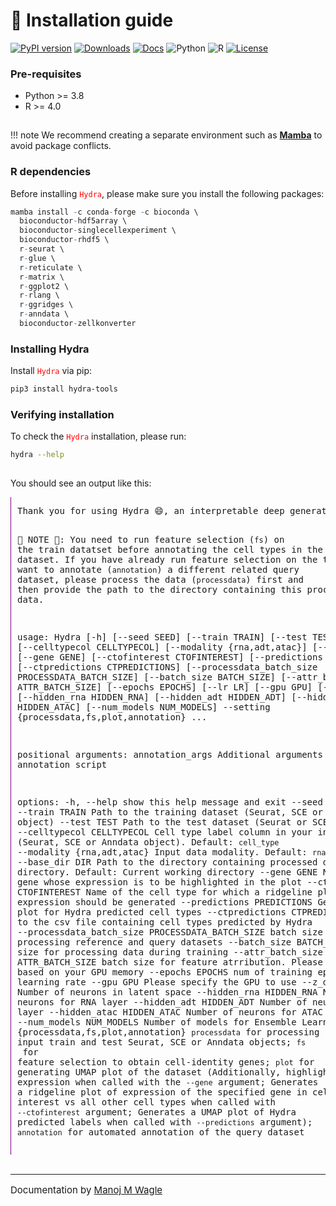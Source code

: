 # 🚀 Installation guide

[![PyPI version](https://img.shields.io/pypi/v/Hydra-tools?color=orange)](https://pypi.org/project/Hydra-tools/)
[![Downloads](https://img.shields.io/pypi/dm/Hydra-tools?color=blue)](https://pypi.org/project/Hydra-tools/)
[![Docs](https://img.shields.io/badge/docs-passing-brightgreen)](https://sydneybiox.github.io/Hydra/)
![Python](https://img.shields.io/badge/python-%3E%3D3.8-blue)
![R](https://img.shields.io/badge/R-%3E%3D4.0-blueviolet)
[![License](https://img.shields.io/badge/license-MIT-green)](https://github.com/SydneyBioX/Hydra?tab=MIT-1-ov-file#readme)


### **Pre-requisites**

- Python >= 3.8
- R >= 4.0

<span style="display: block; height: 1px;"></span>

!!! note
    We recommend creating a separate environment such as **[Mamba](https://mamba.readthedocs.io/en/latest/installation/mamba-installation.html#)** to avoid package conflicts.

### **R dependencies**

Before installing <code><span style="color: red;">Hydra</span></code>, please make sure you install the following packages:

```r
mamba install -c conda-forge -c bioconda \
  bioconductor-hdf5array \
  bioconductor-singlecellexperiment \
  bioconductor-rhdf5 \
  r-seurat \
  r-glue \
  r-reticulate \
  r-matrix \
  r-ggplot2 \
  r-rlang \
  r-ggridges \
  r-anndata \
  bioconductor-zellkonverter
```



### **Installing Hydra**

Install <code><span style="color: red;">Hydra</span></code> via pip:

```bash
pip3 install hydra-tools
```

### **Verifying installation**

To check the <code><span style="color: red;">Hydra</span></code> installation, please run:

```bash
hydra --help
```
<span style="display: block; height: 1px;"></span>

You should see an output like this:
<div style="border-left: 1px solid purple; padding-left: 10px; overflow: auto; font-size: 14px;">
<pre>
Thank you for using Hydra 😄, an interpretable deep generative tool for single-cell omics. Please refer to the full documentation available at [xxx] for detailed usage instructions. If you encounter any issues running the tool - Please open an issue on Github, and we will get back to you as soon as possible!!


📍 NOTE 📍: You need to run feature selection (`fs`) on the train datatset before annotating the cell types in the query dataset. If you have already run feature selection on the train & want to annotate (`annotation`) a different related query dataset, please process the data (`processdata`) first and then provide the path to the directory containing this processed data.

usage: Hydra [-h] [--seed SEED] [--train TRAIN] [--test TEST] [--celltypecol CELLTYPECOL] [--modality {rna,adt,atac}] [--base_dir DIR] [--gene GENE] [--ctofinterest CTOFINTEREST]
             [--predictions PREDICTIONS] [--ctpredictions CTPREDICTIONS] [--processdata_batch_size PROCESSDATA_BATCH_SIZE] [--batch_size BATCH_SIZE] [--attr_batch_size ATTR_BATCH_SIZE]
             [--epochs EPOCHS] [--lr LR] [--gpu GPU] [--z_dim Z_DIM] [--hidden_rna HIDDEN_RNA] [--hidden_adt HIDDEN_ADT] [--hidden_atac HIDDEN_ATAC] [--num_models NUM_MODELS] --setting
             {processdata,fs,plot,annotation}
             ...

positional arguments:
  annotation_args       Additional arguments for annotation script

options:
  -h, --help                  show this help message and exit
  --seed SEED                 seed
  --train TRAIN               Path to the training dataset (Seurat, SCE or Anndata object)
  --test TEST                 Path to the test dataset (Seurat or SCE object)
  --celltypecol CELLTYPECOL
                              Cell type label column in your input dataset (Seurat, SCE or Anndata object). Default: `cell_type`
  --modality {rna,adt,atac}
                              Input data modality. Default: `rna`
  --base_dir DIR              Path to the directory containing processed data directory. Default: Current working directory
  --gene GENE                 Name of the gene whose expression is to be highlighted in the plot
  --ctofinterest CTOFINTEREST
                              Name of the cell type for which a ridgeline plot of gene expression should be generated
  --predictions PREDICTIONS
                              Generate UMAP plot for Hydra predicted cell types
  --ctpredictions CTPREDICTIONS
                              Path to the csv file containing cell types predicted by Hydra
  --processdata_batch_size PROCESSDATA_BATCH_SIZE
                              batch size for processing reference and query datasets
  --batch_size BATCH_SIZE
                              batch size for processing data during training
  --attr_batch_size ATTR_BATCH_SIZE
                              batch size for feature atrribution. Please adjust this based on your GPU memory
  --epochs EPOCHS             num of training epochs
  --lr LR                     learning rate
  --gpu GPU                   Please specify the GPU to use
  --z_dim Z_DIM               Number of neurons in latent space
  --hidden_rna HIDDEN_RNA
                              Number of neurons for RNA layer
  --hidden_adt HIDDEN_ADT
                              Number of neurons for ADT layer
  --hidden_atac HIDDEN_ATAC
                              Number of neurons for ATAC layer
  --num_models NUM_MODELS
                              Number of models for Ensemble Learning
  --setting {processdata,fs,plot,annotation}
                            `processdata` for processing input train and test Seurat, SCE or Anndata objects;
                            `fs` for feature selection to obtain cell-identity genes;
                            `plot` for generating UMAP plot of the dataset (Additionally, highlights gene expression when called with the `--gene` argument; Generates a ridgeline plot of expression of the specified gene in cell type of interest vs all other cell types when called with `--ctofinterest` argument; Generates a UMAP plot of Hydra predicted labels when called with `--predictions` argument);
                            `annotation` for automated annotation of the query dataset
</pre>
</div>

<br>

---
<p style="text-align: left; font-size: 15px">
  Documentation by <a href="http://manojmw.github.io" target="_blank">Manoj M Wagle</a>
</p>